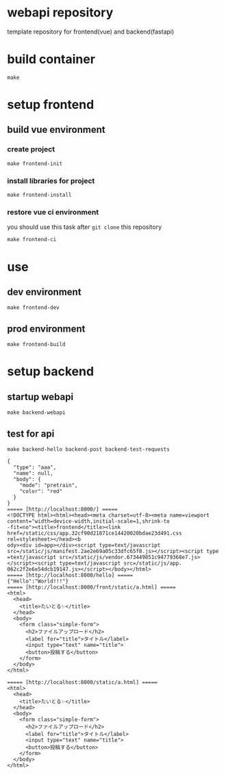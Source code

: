 # webapi repository
template repository for frontend(vue) and backend(fastapi)

# build container

```
make
```

# setup frontend

## build vue environment

### create project

```
make frontend-init
```

### install libraries for project

```
make frontend-install
```

### restore vue ci environment

you should use this task after `git clone` this repository

```
make frontend-ci
```

# use

## dev environment

```
make frontend-dev
```

## prod environment

```
make frontend-build
```

# setup backend

## startup webapi

```
make backend-webapi
```

## test for api

```
make backend-hello backend-post backend-test-requests
```

```
{                                                                                                                       
  "type": "aaa",                                                                                                        
  "name": null,                                                                                                         
  "body": {                                                                                                             
    "mode": "pretrain",                                                                                                 
    "color": "red"                                                                                                      
  }                                                                                                                     
}                                                                                                                       
===== [http://localhost:8000/] =====                                                                                    
<!DOCTYPE html><html><head><meta charset=utf-8><meta name=viewport content="width=device-width,initial-scale=1,shrink-to
-fit=no"><title>frontend</title><link href=/static/css/app.32cf90d21871ce14420020bdae23d491.css rel=stylesheet></head><b
ody><div id=app></div><script type=text/javascript src=/static/js/manifest.2ae2e69a05c33dfc65f8.js></script><script type
=text/javascript src=/static/js/vendor.673449851c94779368e7.js></script><script type=text/javascript src=/static/js/app.
062c2f2e6e54dcb19147.js></script></body></html>                                                                         
===== [http://localhost:8000/hello] =====                                                                               
{"Hello":"World!!!"}
===== [http://localhost:8000/front/static/a.html] =====
<html>
  <head>
    <title>たいとる✨</title>
  </head>
  <body>
    <form class="simple-form">
      <h2>ファイルアップロード</h2>
      <label for="title">タイトル</label>
      <input type="text" name="title">
      <button>投稿する</button>
    </form>
  </body>
</html>

===== [http://localhost:8000/static/a.html] =====
<html>
  <head>
    <title>たいとる✨</title>
  </head>
  <body>
    <form class="simple-form">
      <h2>ファイルアップロード</h2>
      <label for="title">タイトル</label>
      <input type="text" name="title">
      <button>投稿する</button>
    </form>
  </body>
</html>

```

